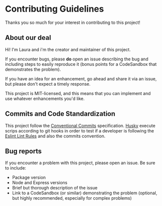 # Contributing Guidelines

Thanks you so much for your interest in contributing to this project!

## About our deal

Hi! I'm Laura and i'm the creator and maintainer of this project.

If you encounter bugs, please **do** open an issue describing the bug and including steps to easily reproduce it (bonus points for a CodeSandbox that demonstrates the problem).

If you have an idea for an enhancement, go ahead and share it via an issue, but please don't expect a timely response.

This project is MIT-licensed, and this means that you can implement and use whatever enhancements you'd like.

## Commits and Code Standardization

This project follow the [Conventional Commits](https://www.conventionalcommits.org/en/v1.0.0/) specification. [Husky](https://github.com/typicode/husky) execute scrips according to git hooks in order to test if a developer is following the [Eslint Lint Rules](https://github.com/LauraBeatris/gofinances-api/blob/master/.eslintrc.js) and also the commits convention.

## Bug reports

If you encounter a problem with this project, please open an issue. Be sure to include:

- Package version
- Node and Express versions
- Brief but thorough description of the issue
- Link to a CodeSandbox (or similar) demonstrating the problem (optional, but highly recommended, especially for complex problems)
